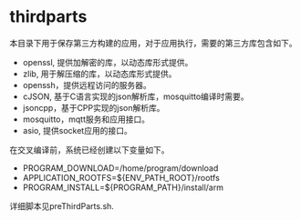 # thirdparts

本目录下用于保存第三方构建的应用，对于应用执行，需要的第三方库包含如下。

- openssl, 提供加解密的库，以动态库形式提供。
- zlib, 用于解压缩的库，以动态库形式提供。
- openssh，提供远程访问的服务器。
- cJSON, 基于C语言实现的json解析库，mosquitto编译时需要。
- jsoncpp，基于CPP实现的json解析库。
- mosquitto，mqtt服务和应用接口。
- asio, 提供socket应用的接口。

在交叉编译前，系统已经创建以下变量如下。

- PROGRAM_DOWNLOAD=/home/program/download
- APPLICATION_ROOTFS=${ENV_PATH_ROOT}/rootfs
- PROGRAM_INSTALL=${PROGRAM_PATH}/install/arm

详细脚本见preThirdParts.sh.
